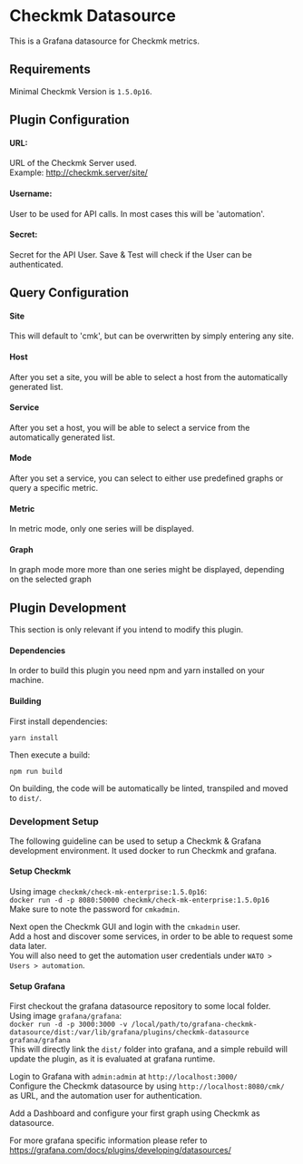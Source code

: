 # Checkmk Datasource
This is a Grafana datasource for Checkmk metrics.

## Requirements
Minimal Checkmk Version is `1.5.0p16`.

## Plugin Configuration
#### URL:
URL of the Checkmk Server used.\
Example: http://checkmk.server/site/

#### Username:
User to be used for API calls. In most cases this will be 'automation'.

#### Secret:
Secret for the API User. Save & Test will check if the User can be authenticated.

## Query Configuration

#### Site
This will default to 'cmk', but can be overwritten by simply entering any site.

#### Host
After you set a site, you will be able to select a host from the automatically generated list.

#### Service
After you set a host, you will be able to select a service from the automatically generated list.

#### Mode
After you set a service, you can select to either use predefined graphs or query a specific metric.

#### Metric
In metric mode, only one series will be displayed.

#### Graph
In graph mode more more than one series might be displayed, depending on the selected graph


## Plugin Development
This section is only relevant if you intend to modify this plugin.

#### Dependencies
In order to build this plugin you need npm and yarn installed on your machine.

#### Building
First install dependencies:
```
yarn install
```
Then execute a build:
```
npm run build
```
On building, the code will be automatically be linted, transpiled and moved to `dist/`.

### Development Setup
The following guideline can be used to setup a Checkmk & Grafana development environment.
It used docker to run Checkmk and grafana.

#### Setup Checkmk
Using image `checkmk/check-mk-enterprise:1.5.0p16`:\
`docker run -d -p 8080:50000 checkmk/check-mk-enterprise:1.5.0p16`\
Make sure to note the password for `cmkadmin`.

Next open the Checkmk GUI and login with the `cmkadmin` user.\
Add a host and discover some services, in order to be able to request some data later.\
You will also need to get the automation user credentials under `WATO > Users > automation`.

#### Setup Grafana
First checkout the grafana datasource repository to some local folder.\
Using image `grafana/grafana`:\
`docker run -d -p 3000:3000 -v /local/path/to/grafana-checkmk-datasource/dist:/var/lib/grafana/plugins/checkmk-datasource grafana/grafana`\
This will directly link the `dist/` folder into grafana, and a simple rebuild will update the plugin, as it is evaluated at grafana runtime.

Login to Grafana with `admin:admin` at `http://localhost:3000/`\
Configure the Checkmk datasource by using `http://localhost:8080/cmk/` as URL, and the automation user for authentication.

Add a Dashboard and configure your first graph using Checkmk as datasource.



For more grafana specific information please refer to https://grafana.com/docs/plugins/developing/datasources/
